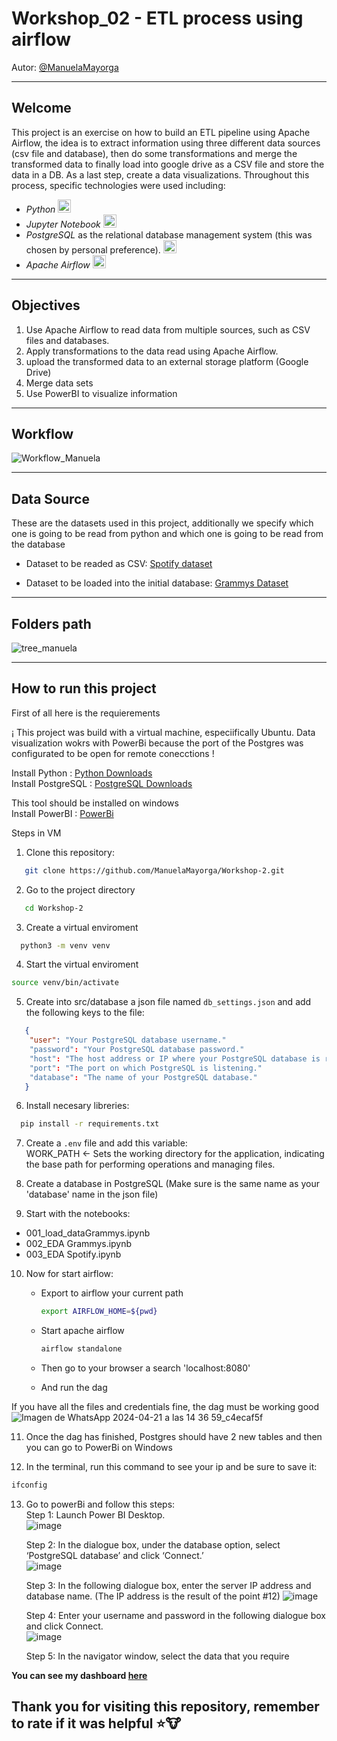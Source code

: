 # Workshop_02 - ETL process using airflow
Autor: [@ManuelaMayorga](https://github.com/ManuelaMayorga)

---
## Welcome

This project is an exercise on how to build an ETL pipeline using Apache Airflow, the idea is to extract information using three different data sources (csv file and database), then do some transformations and merge the transformed data to finally load into google drive as a CSV file and store the data in a DB. As a last step, create a data visualizations.
Throughout this process, specific technologies were used including:

- _Python_ <img src="https://cdn-icons-png.flaticon.com/128/3098/3098090.png" alt="Python" width="21px" height="21px"> 
- _Jupyter Notebook_  <img src="https://upload.wikimedia.org/wikipedia/commons/thumb/3/38/Jupyter_logo.svg/883px-Jupyter_logo.svg.png" alt="Jupyer" width="21px" height="21px">
- _PostgreSQL_ as the relational database management system (this was chosen by personal preference). <img src="https://cdn-icons-png.flaticon.com/128/5968/5968342.png" alt="Postgres" width="21px" height="21px">
- _Apache Airflow_  <img src="https://miro.medium.com/v2/resize:fit:1358/0*sesfl3V6mvwVQUb1" width="21px" height="21px">

---

## Objectives  

1. Use Apache Airflow to read data from multiple sources, such as CSV files and databases.
2. Apply transformations to the data read using Apache Airflow.
3. upload the transformed data to an external storage platform (Google Drive)
4. Merge data sets
5. Use PowerBI to visualize information

---
## Workflow

![Workflow_Manuela](https://github.com/ManuelaMayorga/Workshop-2/assets/111150858/6f4eee9b-e2b5-4d1a-93cb-9d89d39ce29b)

---

## Data Source

These are the datasets used in this project, additionally we specify which one is going to be read from python and which one is going to be read from the database  

- Dataset to be readed as CSV: [Spotify dataset](https://www.kaggle.com/datasets/maharshipandya/-spotify-tracks-dataset)  

- Dataset to be loaded into the initial database: [Grammys Dataset](https://www.kaggle.com/datasets/unanimad/grammy-awards)

---

## Folders path

![tree_manuela](https://github.com/ManuelaMayorga/Workshop-2/assets/111150858/1b3d485b-aa3b-4f6c-96a0-039137769db6)

---

## How to run this project

First of all here is the requierements

¡ This project was build with a virtual machine, especiifically Ubuntu. Data visualization wokrs with PowerBi because the port of the Postgres was configurated to be open for remote conecctions !

Install Python : [Python Downloads](https://www.python.org/downloads/)  
Install PostgreSQL : [PostgreSQL Downloads](https://www.postgresql.org/download/)  

This tool should be installed on windows   
Install PowerBI : [PowerBi](https://powerbi.microsoft.com/en-us/downloads/)

Steps in VM  

1. Clone this repository:
```bash
   git clone https://github.com/ManuelaMayorga/Workshop-2.git
 ```

2. Go to the project directory  
```bash
   cd Workshop-2
```

3. Create a virtual enviroment  
```bash
  python3 -m venv venv
```

4. Start the virtual enviroment  
  ```bash  
  source venv/bin/activate
  ```

5. Create into src/database a json file named `db_settings.json` and add the following keys to the file:  
```json
   {
    "user": "Your PostgreSQL database username."
    "password": "Your PostgreSQL database password."
    "host": "The host address or IP where your PostgreSQL database is running."
    "port": "The port on which PostgreSQL is listening."
    "database": "The name of your PostgreSQL database."
   }
```

6. Install necesary libreries:  
```bash
  pip install -r requirements.txt
```

7. Create a `.env` file and add this variable:  
   WORK_PATH <- Sets the working directory for the application, indicating the base path for performing operations and managing files.

8. Create a database in PostgreSQL (Make sure is the same name as your 'database' name in the json file)

9. Start with the notebooks:
- 001_load_dataGrammys.ipynb
- 002_EDA Grammys.ipynb
- 003_EDA Spotify.ipynb

10. Now for start airflow:
    
    - Export to airflow your current path
      ```bash
      export AIRFLOW_HOME=${pwd}
      ```
    - Start apache airflow
      ```bash
      airflow standalone
      ```
    - Then go to your browser a search 'localhost:8080'
   
    - And run the dag

If you have all the files and credentials fine, the dag must be working good
![Imagen de WhatsApp 2024-04-21 a las 14 36 59_c4ecaf5f](https://github.com/ManuelaMayorga/Workshop-2/assets/111150858/c7ded123-0497-4e4b-ac86-062a26b38643)

11. Once the dag has finished, Postgres should have 2 new tables and then you can go to PowerBi on Windows

12. In the terminal, run this command to see your ip and be sure to save it:
```bash
ifconfig
```   

13. Go to powerBi and follow this steps:  
    Step 1: Launch Power BI Desktop.  
    ![image](https://github.com/ManuelaMayorga/ETL_Workshop_01/assets/111150858/b25c1326-92b3-4e16-9d67-986440b1d305)

    Step 2: In the dialogue box, under the database option, select ‘PostgreSQL database’ and click ‘Connect.’  
    ![image](https://github.com/ManuelaMayorga/ETL_Workshop_01/assets/111150858/06c29b36-a1bd-47ce-8db6-1650c94fc21c)

    Step 3: In the following dialogue box, enter the server IP address and database name. (The IP address is the result of the point #12)
    ![image](https://github.com/ManuelaMayorga/ETL_Workshop_01/assets/111150858/16637fec-c01b-4580-8971-309e1ae04a93)

    Step 4: Enter your username and password in the following dialogue box and click Connect.  
    ![image](https://github.com/ManuelaMayorga/ETL_Workshop_01/assets/111150858/9631db07-0baa-4220-9af8-0242dca0a782)

    Step 5: In the navigator window, select the data that you require

**You can see my dashboard [here](https://app.powerbi.com/view?r=eyJrIjoiZGU5MGJmZTQtZTVlNC00YzgyLTgyZTktZmNhMTA1YTA3NTQ4IiwidCI6IjY5M2NiZWEwLTRlZjktNDI1NC04OTc3LTc2ZTA1Y2I1ZjU1NiIsImMiOjR9 )**

## Thank you for visiting this repository, remember to rate if it was helpful ⭐🐮


